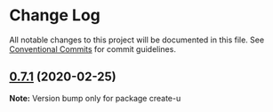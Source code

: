 # Change Log

All notable changes to this project will be documented in this file.
See [Conventional Commits](https://conventionalcommits.org) for commit guidelines.

## [0.7.1](https://github.com/jr-codes/create-u/compare/v0.7.0...v0.7.1) (2020-02-25)

**Note:** Version bump only for package create-u
